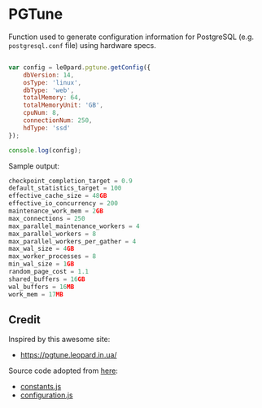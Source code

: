 # PGTune
Function used to generate configuration information for PostgreSQL (e.g. `postgresql.conf` file) using hardware specs. 

```javascript

var config = le0pard.pgtune.getConfig({
    dbVersion: 14,
    osType: 'linux',
    dbType: 'web',
    totalMemory: 64,
    totalMemoryUnit: 'GB',
    cpuNum: 8,
    connectionNum: 250,
    hdType: 'ssd'
});

console.log(config);
```

Sample output:
```javascript
checkpoint_completion_target = 0.9
default_statistics_target = 100
effective_cache_size = 48GB
effective_io_concurrency = 200
maintenance_work_mem = 2GB
max_connections = 250
max_parallel_maintenance_workers = 4
max_parallel_workers = 8
max_parallel_workers_per_gather = 4
max_wal_size = 4GB
max_worker_processes = 8
min_wal_size = 1GB
random_page_cost = 1.1
shared_buffers = 16GB
wal_buffers = 16MB
work_mem = 17MB
```

## Credit
Inspired by this awesome site:
 * https://pgtune.leopard.in.ua/

Source code adopted from [here](https://github.com/le0pard/pgtune/):
   * [constants.js](https://github.com/le0pard/pgtune/blob/master/assets/selectors/configuration.js)
   * [configuration.js](https://github.com/le0pard/pgtune/blob/master/assets/reducers/configuration/constants.js)
